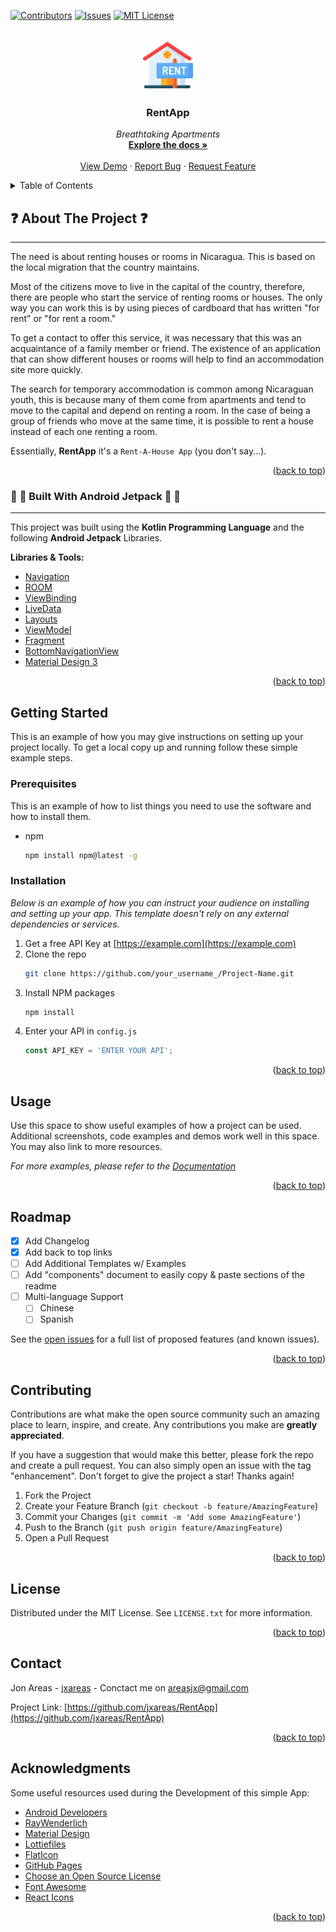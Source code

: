 <div id="top"></div>

[![Contributors][contributors-shield]][contributors-url]
[![Issues][issues-shield]][issues-url]
[![MIT License][license-shield]][license-url]


<!-- PROJECT LOGO -->
<br />
<div align="center">
  <a href="https://github.com/jxareas/RentApp">
    <img src="images/logo.png" alt="Logo" width="80" height="80">
  </a>

  <h3 align="center"><b>RentApp</b></h3>

  <p align="center">
    <i>Breathtaking Apartments</i>
    <br />
    <a href="https://github.com/jxareas/RentApp
"><strong>Explore the docs »</strong></a>
    <br />
    <br />
    <a href="https://github.com/jxareas/RentApp
">View Demo</a>
    ·
    <a href="https://github.com/jxareas/RentApp
/issues">Report Bug</a>
    ·
    <a href="https://github.com/jxareas/RentApp
/issues">Request Feature</a>
  </p>
</div>



<!-- TABLE OF CONTENTS -->
<details>
  <summary>Table of Contents</summary>
  <ol>
    <li>
      <a href="#about-the-project">About The Project</a>
      <ul>
        <li><a href="#built-with">Built With</a></li>
      </ul>
    </li>
    <li>
      <a href="#getting-started">Getting Started</a>
      <ul>
        <li><a href="#prerequisites">Prerequisites</a></li>
        <li><a href="#installation">Installation</a></li>
      </ul>
    </li>
    <li><a href="#usage">Usage</a></li>
    <li><a href="#roadmap">Roadmap</a></li>
    <li><a href="#contributing">Contributing</a></li>
    <li><a href="#license">License</a></li>
    <li><a href="#contact">Contact</a></li>
    <li><a href="#acknowledgments">Acknowledgments</a></li>
  </ol>
</details>



<!-- ABOUT THE PROJECT -->
## :question: About The Project :question:
<hr>

The need is about renting houses or rooms in Nicaragua. This is based on the local migration that the country maintains. 

Most of the citizens move to live in the capital of the country, therefore, there are people who start the service of renting rooms or houses. The only way you can work this is by using pieces of cardboard that has written "for rent" or "for rent a room."

To get a contact to offer this service, it was necessary that this was an acquaintance of a family member or friend. 
The existence of an application that can show different houses or rooms will help to find an accommodation site more quickly.

The search for temporary accommodation is common among Nicaraguan youth, this is because many of them come from apartments and tend to move to the capital and depend on renting a room. In the case of being a group of friends who move at the same time, it is possible to rent a house instead of each one renting a room.

Essentially, **RentApp** it's a `Rent-A-House App` (you don't say...).

<p align="right">(<a href="#top">back to top</a>)</p>



### :rocket: :rocket: Built With Android Jetpack :rocket: :rocket:
<hr>

This project was built using the **Kotlin Programming Language**
and the following **Android Jetpack** Libraries.

**Libraries & Tools:**
* [Navigation](https://developer.android.com/guide/navigation)
* [ROOM](https://developer.android.com/jetpack/androidx/releases/room)
* [ViewBinding](https://developer.android.com/topic/libraries/view-binding)
* [LiveData](https://developer.android.com/topic/libraries/architecture/livedata)
* [Layouts](https://developer.android.com/guide/topics/ui/declaring-layout)
* [ViewModel](https://developer.android.com/topic/libraries/architecture/viewmodel/)
* [Fragment](https://developer.android.com/guide/fragments)
* [BottomNavigationView](https://developer.android.com/reference/com/google/android/material/bottomnavigation/BottomNavigationView)
* [Material Design 3](https://m3.material.io)


<p align="right">(<a href="#top">back to top</a>)</p>




<!-- GETTING STARTED -->
## Getting Started

This is an example of how you may give instructions on setting up your project locally.
To get a local copy up and running follow these simple example steps.

### Prerequisites

This is an example of how to list things you need to use the software and how to install them.
* npm
  ```sh
  npm install npm@latest -g
  ```

### Installation

_Below is an example of how you can instruct your audience on installing and setting up your app. This template doesn't rely on any external dependencies or services._

1. Get a free API Key at [https://example.com](https://example.com)
2. Clone the repo
   ```sh
   git clone https://github.com/your_username_/Project-Name.git
   ```
3. Install NPM packages
   ```sh
   npm install
   ```
4. Enter your API in `config.js`
   ```js
   const API_KEY = 'ENTER YOUR API';
   ```

<p align="right">(<a href="#top">back to top</a>)</p>



<!-- USAGE EXAMPLES -->
## Usage

Use this space to show useful examples of how a project can be used. Additional screenshots, code examples and demos work well in this space. You may also link to more resources.

_For more examples, please refer to the [Documentation](https://example.com)_

<p align="right">(<a href="#top">back to top</a>)</p>



<!-- ROADMAP -->
## Roadmap

- [x] Add Changelog
- [x] Add back to top links
- [ ] Add Additional Templates w/ Examples
- [ ] Add "components" document to easily copy & paste sections of the readme
- [ ] Multi-language Support
    - [ ] Chinese
    - [ ] Spanish

See the [open issues](https://github.com/jxareas/RentApp/issues) for a full list of proposed features (and known issues).

<p align="right">(<a href="#top">back to top</a>)</p>



<!-- CONTRIBUTING -->
## Contributing

Contributions are what make the open source community such an amazing place to learn, inspire, and create. Any contributions you make are **greatly appreciated**.

If you have a suggestion that would make this better, please fork the repo and create a pull request. You can also simply open an issue with the tag "enhancement".
Don't forget to give the project a star! Thanks again!

1. Fork the Project
2. Create your Feature Branch (`git checkout -b feature/AmazingFeature`)
3. Commit your Changes (`git commit -m 'Add some AmazingFeature'`)
4. Push to the Branch (`git push origin feature/AmazingFeature`)
5. Open a Pull Request

<p align="right">(<a href="#top">back to top</a>)</p>



<!-- LICENSE -->
## License

Distributed under the MIT License. See `LICENSE.txt` for more information.

<p align="right">(<a href="#top">back to top</a>)</p>



<!-- CONTACT -->
## Contact

Jon Areas - [jxareas](https://github.com/jxareas) - Conctact me on areasjx@gmail.com

Project Link: [https://github.com/jxareas/RentApp](https://github.com/jxareas/RentApp)

<p align="right">(<a href="#top">back to top</a>)</p>



<!-- ACKNOWLEDGMENTS -->
## Acknowledgments

Some useful resources used during the Development of this simple App:

* [Android Developers](https://developer.android.com/)
* [RayWenderlich](https://www.raywenderlich.com)
* [Material Design](https://material.io/design)
* [Lottiefiles](https://lottiefiles.com/)
* [FlatIcon](https://www.flaticon.com)
* [GitHub Pages](https://pages.github.com)
* [Choose an Open Source License](https://choosealicense.com)
* [Font Awesome](https://fontawesome.com)
* [React Icons](https://react-icons.github.io/react-icons/search)

<p align="right">(<a href="#top">back to top</a>)</p>



<!-- MARKDOWN LINKS & IMAGES -->
<!-- https://www.markdownguide.org/basic-syntax/#reference-style-links -->
[contributors-shield]: https://img.shields.io/github/contributors/jxareas/RentApp.svg?style=for-the-badge
[contributors-url]: https://github.com/jxareas/RentApp/graphs/contributors
[forks-shield]: https://img.shields.io/github/forks/jxareas/RentApp.svg?style=for-the-badge
[forks-url]: https://github.com/jxareas/RentApp/network/members
[stars-shield]: https://img.shields.io/github/stars/jxareas/RentApp.svg?style=for-the-badge
[stars-url]: https://github.com/jxareas/RentApp/stargazers
[issues-shield]: https://img.shields.io/github/issues/jxareas/RentApp.svg?style=for-the-badge
[issues-url]: https://github.com/jxareas/RentApp/issues
[license-shield]: https://img.shields.io/github/license/jxareas/RentApp.svg?style=for-the-badge
[license-url]: https://github.com/jxareas/RentApp/blob/master/LICENSE.txt
[linkedin-shield]: https://img.shields.io/badge/-LinkedIn-black.svg?style=for-the-badge&logo=linkedin&colorB=555
[linkedin-url]: https://linkedin.com/in/othneildrew
[product-screenshot]: images/screenshot.png